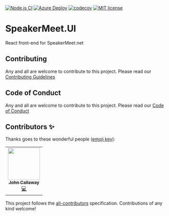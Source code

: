 [![Node.js CI](https://github.com/ovation22/SpeakerMeet.UI/workflows/Node.js%20CI/badge.svg)](https://github.com/ovation22/SpeakerMeet.UI/actions?query=workflow%3A%22Node.js+CI%22)
[![Azure Deploy](https://github.com/ovation22/SpeakerMeet.UI/workflows/.github/workflows/azure.yml/badge.svg)](https://github.com/ovation22/SpeakerMeet.UI/actions?query=workflow%3A%22Azure+Deploy%22)
[![codecov](https://codecov.io/gh/ovation22/SpeakerMeet.UI/branch/master/graph/badge.svg?token=0V6GCY7F55)](https://codecov.io/gh/ovation22/SpeakerMeet.UI)
[![MIT license](http://img.shields.io/badge/license-MIT-brightgreen.svg)](https://github.com/ovation22/SpeakerMeet.UI/blob/master/LICENSE)

# SpeakerMeet.UI
React front-end for SpeakerMeet.net

## Contributing
Any and all are welcome to contribute to this project.
Please read our [Contributing Guidelines](/.github/CONTRIBUTING.md)

## Code of Conduct
Any and all are welcome to contribute to this project.
Please read our [Code of Conduct](/.github/CODE_OF_CONDUCT.md)

## Contributors ✨

Thanks goes to these wonderful people ([emoji key](https://allcontributors.org/docs/en/emoji-key)):

<!-- ALL-CONTRIBUTORS-LIST:START - Do not remove or modify this section -->
<!-- prettier-ignore-start -->
<!-- markdownlint-disable -->
<table>
  <tr>
    <td align="center"><a href="http://6figuredev.com/"><img src="https://avatars0.githubusercontent.com/u/7606265?v=4" width="100px;" alt=""/><br /><sub><b>John Callaway</b></sub></a><br /><a href="https://github.com/ovation22/SpeakerMeet.UI/commits?author=ovation22" title="Code">💻</a></td>
  </tr>
</table>

<!-- markdownlint-enable -->
<!-- prettier-ignore-end -->
<!-- ALL-CONTRIBUTORS-LIST:END -->

This project follows the [all-contributors](https://github.com/all-contributors/all-contributors) specification. Contributions of any kind welcome!
